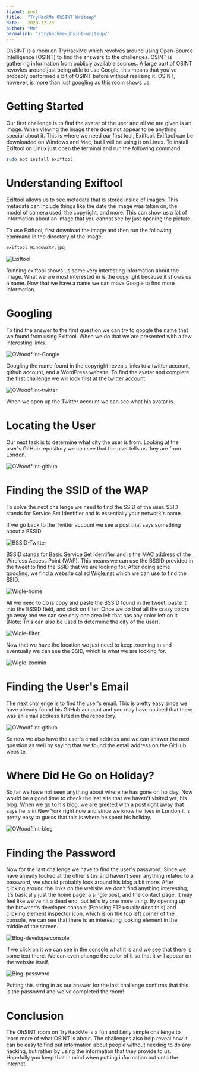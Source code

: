 ```yaml
---
layout: post
title:  "TryHackMe OhSINT Writeup"
date:   2020-12-23
author: "Me"
permalink: "/tryhackme-ohsint-writeup/"
---
```


OhSINT is a room on TryHackMe which revolves around using Open-Source Intelligence (OSINT) to find the answers to the challenges. OSINT is gathering information from publicly available sources. A large part of OSINT revovles around just being able to use Google, this means that you've probably performed a bit of OSINT before without realizing it. OSINT, however, is more than just googling as this room shows us.


# Getting Started

Our first challenge is to find the avatar of the user and all we are given is an image. When viewing the image there does not appear to be anything special about it. This is where we need our first tool, Exiftool. Exiftool can be downloaded on Windows and Mac, but I will be using it on Linux. To install Exiftool on Linux just open the terminal and run the following command:

```bash
sudo apt install exiftool
```

# Understanding Exiftool

Exiftool allows us to see metadata that is stored inside of images. This metadata can include things like the date the image was taken on, the model of camera used, the copyright, and more. This can show us a lot of information about an image that you cannot see by just opening the picture.

To use Exiftool, first download the image and then run the following command in the directory of the image.

```bash
exiftool WindowsXP.jpg
```

![Exiftool](/blog/images/TryHackMe-OhSINT-Writeup/exiftool-screenshot.png)

Running exiftool shows us some very interesting information about the image. What we are most interested in is the copyright because it shows us a name. Now that we have a name we can move Google to find more information.


# Googling

To find the answer to the first question we can try to google the name that we found from using Exiftool. When we do that we are presented with a few interesting links.

![OWoodflint-Google](/blog/images/TryHackMe-OhSINT-Writeup/owoodflint-google-search.png)

Googling the name found in the copyright reveals links to a twitter account, github account, and a WordPress website. To find the avatar and complete the first challenge we will look first at the twitter account.

![OWoodflint-twitter](/blog/images/TryHackMe-OhSINT-Writeup/twitter.png)

When we open up the Twitter account we can see what his avatar is.


# Locating the User

Our next task is to determine what city the user is from. Looking at the user's GitHub repository we can see that the user tells us they are from London. 

![OWoodflint-github](/blog/images/TryHackMe-OhSINT-Writeup/github1.jpg)


# Finding the SSID of the WAP

To solve the next challenge we need to find the SSID of the user. SSID stands for Service Set Identifier and is essentially your network's name. 

If we go back to the Twitter account we see a post that says something about a BSSID.

![BSSID-Twitter](/blog/images/TryHackMe-OhSINT-Writeup/bssid.png)

BSSID stands for Basic Service Set Identifier and is the MAC address of the Wireless Access Point (WAP). This means we can use the BSSID provided in the tweet to find the SSID that we are looking for. After doing some googling, we find a website called <a href="https://wigle.net/" target="_blank">Wigle.net</a> which we can use to find the SSID.

![Wigle-home](/blog/images/TryHackMe-OhSINT-Writeup/wigle1.png)

All we need to do is copy and paste the BSSID found in the tweet, paste it into the BSSID field, and click on filter. Once we do that all the crazy colors go away and we can see only one area left that has any color left on it (Note: This can also be used to determine the city of the user).

![Wigle-filter](/blog/images/TryHackMe-OhSINT-Writeup/wigle2.png)

Now that we have the location we just need to keep zooming in and eventually we can see the SSID, which is what we are looking for.

![Wigle-zoomin](/blog/images/TryHackMe-OhSINT-Writeup/wigle3.png)


# Finding the User's Email

The next challenge is to find the user's email. This is pretty easy since we have already found his GitHub account and you may have noticed that there was an email address listed in the repository.

![OWoodflint-github](/blog/images/TryHackMe-OhSINT-Writeup/github2.jpg)

So now we also have the user's email address and we can answer the next question as well by saying that we found the email address on the GitHub website.


# Where Did He Go on Holiday?

So far we have not seen anything about where he has gone on holiday. Now would be a good time to check the last site that we haven't visited yet, his blog. When we go to his blog, we are greeted with a post right away that says he is in New York right now and since we know he lives in London it is pretty easy to guess that this is where he spent his holiday.

![OWoodflint-blog](/blog/images/TryHackMe-OhSINT-Writeup/blog.png)


# Finding the Password

Now for the last challenge we have to find the user's password. Since we have already looked at the other sites and haven't seen anything related to a password, we should probably look around his blog a bit more. After clicking around the links on the website we don't find anything interesting, it's basically just the home page, a single post, and the contact page. It may feel like we've hit a dead end, but let's try one more thing. By opening up the browser's developer console (Pressing F12 usually does this) and clicking element inspector icon, which is on the top left corner of the console, we can see that there is an interesting looking element in the middle of the screen.

![Blog-developerconsole](/blog/images/TryHackMe-OhSINT-Writeup/console-window.png)

if we click on it we can see in the console what it is and we see that there is some text there. We can even change the color of it so that it will appear on the website itself. 

![Blog-password](/blog/images/TryHackMe-OhSINT-Writeup/console-window2(2).png)

Putting this string in as our answer for the last challenge confirms that this is the passowrd and we've completed the room!


# Conclusion

The OhSINT room on TryHackMe is a fun and fairly simple challenge to learn more of what OSINT is about. The challenges also help reveal how it can be easy to find out information about people without needing to do any hacking, but rather by using the information that they provide to us. Hopefully you keep that in mind when putting information out onto the internet. 